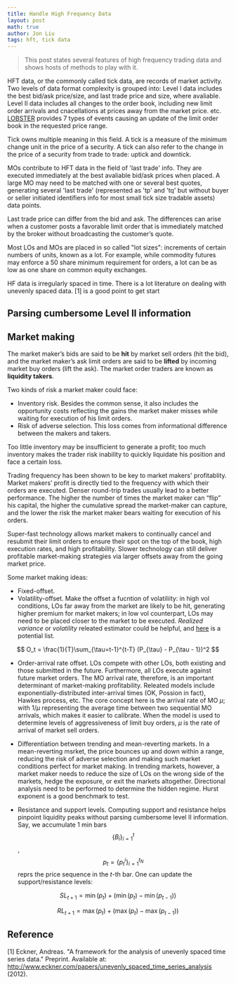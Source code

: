 ```yaml
---
title: Handle High Frequency Data
layout: post
math: true
author: Jon Liu
tags: hft, tick data
---
```


> This post states several features of high frequency trading data and shows hosts of methods to play with it.

HFT data, or the commonly called tick data, are records of market activity. Two levels of data format complexity is grouped into: Level I data includes the best bid/ask price/size, and last trade price and size, where avaliable. Level II data includes all changes to the order book, including new limit order arrivals and cnacellations at prices away from the market price. etc. [LOBSTER](https://lobsterdata.com/info/DataStructure.php) provides 7 types of events causing an update of the limit order book in the requested price range.

Tick owns multiple meaning in this field. A tick is a measure of the minimum change unit in the price of a security. A tick can also refer to the change in the price of a security from trade to trade: uptick and downtick.

MOs contribute to HFT data in the field of 'last trade' info. They are executed immediately at the best avaliable bid/ask prices when placed. A large MO may need to be matched with one or several best quotes, generating several 'last trade' (represented as 'tp' and 'tq' but without buyer or seller initiated identifiers info for most small tick size tradable assets) data points.

Last trade price can differ from the bid and ask. The differences can arise when a customer posts a favorable limit order that is immediately matched by the broker without broadcasting the customer’s quote.

Most LOs and MOs are placed in so called "lot sizes": increments of certain numbers of units, known as a lot. For example, while commodity futures may enforce a 50 share minimum requirement for orders, a lot can be as low as one share on common equity exchanges.


HF data is irregularly spaced in time. There is a lot literature on dealing with unevenly spaced data. [1] is a good point to get start

## Parsing cumbersome Level II information

## Market making

The market maker’s bids are said to be **hit** by market sell orders (hit the bid), and the market maker’s ask limit orders are said to be **lifted** by incoming market buy orders (lift the ask). The market order traders are known as **liquidity takers**.

Two kinds of risk a market maker could face:
- Inventory risk. Besides the common sense, it also includes the opportunity costs reflecting the gains the market maker misses while waiting for execution of his limit orders.
- Risk of adverse selection. This loss comes from informational difference between the makers and takers.

Too little inventory may be insufficient to generate a profit; too much inventory makes the trader risk inability to quickly liquidate his position and face a certain loss.

Trading frequency has been shown to be key to market makers' profitablity. Market makers’ profit is directly tied to the frequency with which their orders are executed. Denser round-trip trades usually lead to a better performance. The higher the number of times the market maker can “flip” his capital, the higher the cumulative spread the market-maker can capture, and the lower the risk the market maker bears waiting for execution of his orders.

Super-fast technology allows market makers to continually cancel and resubmit their limit orders to ensure their spot on the top of the book, high execution rates, and high profitability. Slower technology can still deliver profitable market-making strategies via larger offsets away from the going market price.

Some market making ideas:
- Fixed-offset.
- Volatility-offset. Make the offset a fucntion of volatiliity: in high vol conditions, LOs far away from the market are likely to be hit, generating higher premium for market makers; in low vol counterpart, LOs may need to be placed closer to the market to be executed. *Realized variance* or *volatility* releated estimator could be helpful, and [here](https://realized.oxford-man.ox.ac.uk/documentation/estimators) is a potential list.

$$
O_t = \frac{1}{T}\sum_{\tau=t-1}^{t-T} (P_{\tau} - P_{\tau - 1})^2
$$

- Order-arrival rate offset. LOs compete with other LOs, both existing and those submitted in the future. Furthermore, all LOs execute against future market orders. The MO arrival rate, therefore, is an important determinant of market-making profitability. Releated models include exponentially-distributed inter-arrival times (OK, Possion in fact), Hawkes process, etc. The core concept here is the arrival rate of MO $\mu$; with $1/\mu$ representing the average time between two sequential MO arrivals, which makes it easier to calibrate.  When the model is used to determine levels of aggressiveness of limit buy orders, $\mu$ is the rate of arrival of market sell orders.

- Differentiation between trending and mean-reverting markets. In a mean-reverting msrket, the price bounces up and down within a range, reducing the risk of adverse selection and making such market conditions perfect for market making. In trending markets, however, a market maker needs to reduce the size of LOs on the wrong side of the markets, hedge the exposure, or exit the markets altogether. Directional analysis need to be performed to determine the hidden regime. Hurst exponent is a good benchmark to test.

- Resistance and support levels. Computing support and resistance helps pinpoint liquidity peaks without parsing cumbersome level II information. Say, we accumulate 1 min bars $$\{B_i\}_{i=1}^t$$, $$p_t=\{p_t^i\}_{i=1}^{t_N}$$ reprs the price sequence in the $t$-th bar. One can update the support/resistance levels:

$$
SL_{t+1} = \min(p_t) + (\min(p_t) - \min(p_{t-1}))
$$

$$
RL_{t+1} = \max(p_t) + (\max(p_t) - \max(p_{t-1}))
$$

## Reference
[1] Eckner, Andreas. "A framework for the analysis of unevenly spaced time series data." Preprint. Available at: http://www.eckner.com/papers/unevenly_spaced_time_series_analysis (2012).
